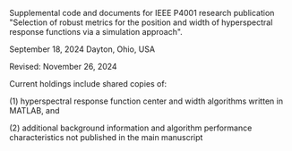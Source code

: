 Supplemental code and documents for IEEE P4001 research publication "Selection of robust metrics for the
position and width of hyperspectral response functions via a simulation approach".

September 18, 2024
Dayton, Ohio, USA


Revised:
November 26, 2024


Current holdings include shared copies of:

(1) hyperspectral response function center and width algorithms written in MATLAB, and 

(2) additional background information and algorithm performance characteristics not published in the main manuscript
